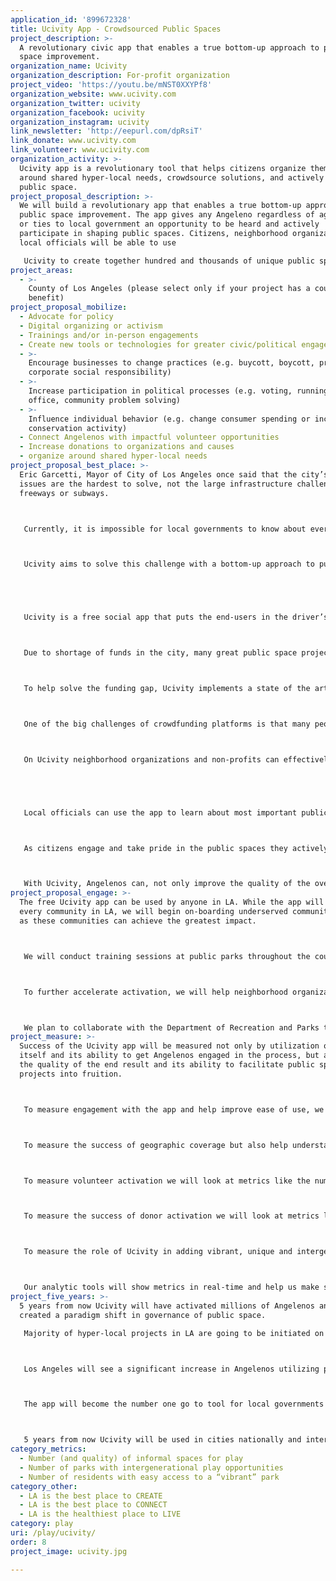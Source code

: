 ```yaml
---
application_id: '899672328'
title: Ucivity App - Crowdsourced Public Spaces
project_description: >-
  A revolutionary civic app that enables a true bottom-up approach to public
  space improvement.
organization_name: Ucivity
organization_description: For-profit organization
project_video: 'https://youtu.be/mNST0XXYPf8'
organization_website: www.ucivity.com
organization_twitter: ucivity
organization_facebook: ucivity
organization_instagram: ucivity
link_newsletter: 'http://eepurl.com/dpRsiT'
link_donate: www.ucivity.com
link_volunteer: www.ucivity.com
organization_activity: >-
  Ucivity app is a revolutionary tool that helps citizens organize themselves
  around shared hyper-local needs, crowdsource solutions, and actively shape
  public space.
project_proposal_description: >-
  We will build a revolutionary app that enables a true bottom-up approach to
  public space improvement. The app gives any Angeleno regardless of age, race,
  or ties to local government an opportunity to be heard and actively
  participate in shaping public spaces. Citizens, neighborhood organizations and
  local officials will be able to use

   Ucivity to create together hundred and thousands of unique public space solutions in the city and activate millions of Angelenos.
project_areas:
  - >-
    County of Los Angeles (please select only if your project has a countywide
    benefit)
project_proposal_mobilize:
  - Advocate for policy
  - Digital organizing or activism
  - Trainings and/or in-person engagements
  - Create new tools or technologies for greater civic/political engagement
  - >-
    Encourage businesses to change practices (e.g. buycott, boycott, promote
    corporate social responsibility)
  - >-
    Increase participation in political processes (e.g. voting, running for
    office, community problem solving)
  - >-
    Influence individual behavior (e.g. change consumer spending or increase
    conservation activity)
  - Connect Angelenos with impactful volunteer opportunities
  - Increase donations to organizations and causes
  - organize around shared hyper-local needs
project_proposal_best_place: >-
  Eric Garcetti, Mayor of City of Los Angeles once said that the city’s small
  issues are the hardest to solve, not the large infrastructure challenges like
  freeways or subways.



   Currently, it is impossible for local governments to know about every single hyper-local need in every community, especially when the decision makers do not live in the community. However it is local government that makes the majority of the public space improvement decisions — often with little to no information about the community’s needs and without the input of those who live in the community and will be the end-users.



   Ucivity aims to solve this challenge with a bottom-up approach to public space improvement. Ucivity empowers any Angeleno, regardless of age, race, or ties to local government with an opportunity to be heard and actively participate in shaping public space.





   Ucivity is a free social app that puts the end-users in the driver’s seat. The app helps Angelenos point out and confirm public space needs in the community, organize themselves around hyper-local needs, brainstorm creative solutions, crowdfund a project if needed, and get officials to act through healthy social pressure. The gamification of the app makes the user-experience fun and rewarding.



   Due to shortage of funds in the city, many great public space projects never become a reality.



   To help solve the funding gap, Ucivity implements a state of the art civic crowdfunding mechanism that gives Angelenos more control over the public space destiny as the funds go directly to the projects they were raised for.



   One of the big challenges of crowdfunding platforms is that many people have no experience running a successful campaign. Through Ucivity, users who have previously run successful campaigns are rewarded for being mentors to newbies. Mentorship can significantly increase crowdfunding success rate and as a result increase the number of quality spaces to play in LA.



   On Ucivity neighborhood organizations and non-profits can effectively engage with communities and post volunteer opportunities which are matched with local volunteers.





   Local officials can use the app to learn about most important public space needs and prioritize accordingly. Because the app makes community needs transparent, it keeps local officials accountable and encourages them to work in the interest of their constituents.



   As citizens engage and take pride in the public spaces they actively helped create - maintenance costs, waste, vandalism, and crime, all decrease.



   With Ucivity, Angelenos can, not only improve the quality of the over 3,000 existing public parks, beaches, school yards, and streets in LA county, but also identify and bring to life unique spaces that do not exist yet. This helps significantly increase the number of quality, intergenerational, and vibrant spaces in Los Angeles
project_proposal_engage: >-
  The free Ucivity app can be used by anyone in LA. While the app will benefit
  every community in LA, we will begin on-boarding underserved communities first
  as these communities can achieve the greatest impact.



   We will conduct training sessions at public parks throughout the county to ensure an initial critical mass of users become expert users. We will train neighborhood organizations on how to engage the community and attract more volunteers.



   To further accelerate activation, we will help neighborhood organizations and city departments utilize Ucivity for planned projects. This could entail, for example, running a community outreach to obtain ideas from end-users for a new proposed park. This approach will provide planners and designers with invaluable user-centric information that shall be used to create spaces Angelenos will love.



   We plan to collaborate with the Department of Recreation and Parks to help improve quality of over 3,000 parks in LA County. To showcase the magnitude of impact Ucivity can create, we will run one of the first pilot projects at the Pan Pacific Park. The goal is to reactivate the park by converting a large eye-sore structure into an unique public art landmark. Via contest street artists submit proposals to the app and community members vote for the proposal they want to become a reality. A true crowdsourced solution as design and decision are provided by the community. This one project alone can activate over 100,000 park visits a year.
project_measure: >-
  Success of the Ucivity app will be measured not only by utilization of the app
  itself and its ability to get Angelenos engaged in the process, but also by
  the quality of the end result and its ability to facilitate public space
  projects into fruition.



   To measure engagement with the app and help improve ease of use, we will look at app usage metrics like number of active users and number of ideas submitted per day.



   To measure the success of geographic coverage but also help understand which areas need further activation, we will look at idea submissions per neighborhood, public parks, beaches and other geo-specific areas like LA River.



   To measure volunteer activation we will look at metrics like the number of volunteer opportunities posted and the number of confirmed volunteers.



   To measure the success of donor activation we will look at metrics like number of fully funded crowdfunding campaigns, total amount raised, and success rate of campaigns. A crowdfunded project indicates high probability of project’s installation and user-centric design.



   To measure the role of Ucivity in adding vibrant, unique and intergenerational spaces to play in LA we will be tracking the number of public space installments initiated on Ucivity; type of improvements e.g. kids, seniors, arts, or sports; and number of public space improvements outside parks or beaches.



   Our analytic tools will show metrics in real-time and help us make strategic decisions about next activation steps.
project_five_years: >-
  5 years from now Ucivity will have activated millions of Angelenos and have
  created a paradigm shift in governance of public space.

   Majority of hyper-local projects in LA are going to be initiated on Ucivity and planned jointly by the community/end-users local government bodies.



   Los Angeles will see a significant increase in Angelenos utilizing public space as it was built exactly for their need. Each community will have developed it’s unique public space fabric that represents perfectly its culture and needs.



   The app will become the number one go to tool for local governments and organizations to engage with communities and obtain user-centric data.



   5 years from now Ucivity will be used in cities nationally and internationally. The app will have expanded its functionality. Among other functionalities it will allow citizens participate in and vote on items at public hearings via live stream.
category_metrics:
  - Number (and quality) of informal spaces for play
  - Number of parks with intergenerational play opportunities
  - Number of residents with easy access to a “vibrant” park
category_other:
  - LA is the best place to CREATE
  - LA is the best place to CONNECT
  - LA is the healthiest place to LIVE
category: play
uri: /play/ucivity/
order: 8
project_image: ucivity.jpg

---
```

